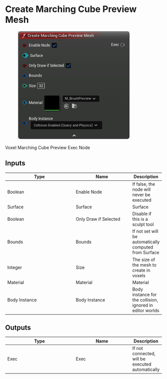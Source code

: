 # Create Marching Cube Preview Mesh

<div align="left" data-full-width="false">

<figure><img src="Create_Marching_Cube_Preview_Mesh.png" alt=""><figcaption></figcaption></figure>

</div>

Voxel Marching Cube Preview Exec Node

## Inputs

<table>
<thead><tr><th width="250">Type</th><th width="200">Name</th><th>Description</th></tr></thead>
<tbody>
<tr><td>Boolean</td><td>Enable Node</td><td>If false, the node will never be executed</td></tr>
<tr><td>Surface</td><td>Surface</td><td>Surface</td></tr>
<tr><td>Boolean</td><td>Only Draw if Selected</td><td>Disable if this is a sculpt tool</td></tr>
<tr><td>Bounds</td><td>Bounds</td><td>If not set will be automatically computed from Surface</td></tr>
<tr><td>Integer</td><td>Size</td><td>The size of the mesh to create in voxels</td></tr>
<tr><td>Material</td><td>Material</td><td>Material</td></tr>
<tr><td>Body Instance</td><td>Body Instance</td><td>Body instance for the collision, ignored in editor worlds</td></tr>
</tbody>
</table>

## Outputs

<table>
<thead><tr><th width="250">Type</th><th width="200">Name</th><th>Description</th></tr></thead>
<tbody>
<tr><td>Exec</td><td>Exec</td><td>If not connected, will be executed automatically</td></tr>
</tbody>
</table>